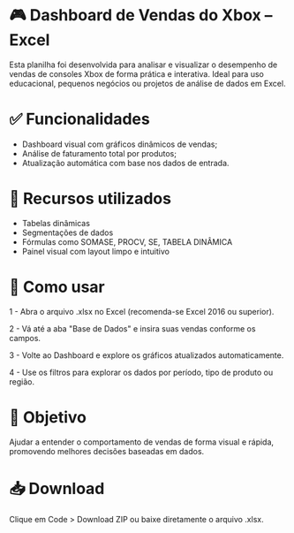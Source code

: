 # 🎮 Dashboard de Vendas do Xbox – Excel
Esta planilha foi desenvolvida para analisar e visualizar o desempenho de vendas de consoles Xbox de forma prática e interativa. Ideal para uso educacional, pequenos negócios ou projetos de análise de dados em Excel.

# ✅ Funcionalidades
- Dashboard visual com gráficos dinâmicos de vendas;
- Análise de faturamento total por produtos;
- Atualização automática com base nos dados de entrada.

# 🧰 Recursos utilizados

- Tabelas dinâmicas
- Segmentações de dados
- Fórmulas como SOMASE, PROCV, SE, TABELA DINÂMICA
- Painel visual com layout limpo e intuitivo

# 📝 Como usar
1 - Abra o arquivo .xlsx no Excel (recomenda-se Excel 2016 ou superior).

2 - Vá até a aba "Base de Dados" e insira suas vendas conforme os campos.

3 - Volte ao Dashboard e explore os gráficos atualizados automaticamente.

4 - Use os filtros para explorar os dados por período, tipo de produto ou região.

# 🎯 Objetivo

Ajudar a entender o comportamento de vendas de forma visual e rápida, promovendo melhores decisões baseadas em dados.

# 📥 Download

Clique em Code > Download ZIP ou baixe diretamente o arquivo .xlsx.
